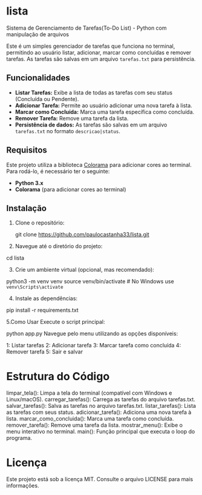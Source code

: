 # lista
Sistema de Gerenciamento de Tarefas(To-Do List) - Python com manipulação de arquivos

Este é um simples gerenciador de tarefas que funciona no terminal, permitindo ao usuário listar, adicionar, marcar como concluídas e remover tarefas. As tarefas são salvas em um arquivo `tarefas.txt` para persistência.

## Funcionalidades

- **Listar Tarefas:** Exibe a lista de todas as tarefas com seu status (Concluída ou Pendente).
- **Adicionar Tarefa:** Permite ao usuário adicionar uma nova tarefa à lista.
- **Marcar como Concluída:** Marca uma tarefa específica como concluída.
- **Remover Tarefa:** Remove uma tarefa da lista.
- **Persistência de dados:** As tarefas são salvas em um arquivo `tarefas.txt` no formato `descricao|status`.

## Requisitos

Este projeto utiliza a biblioteca [Colorama](https://pypi.org/project/colorama/) para adicionar cores ao terminal. Para rodá-lo, é necessário ter o seguinte:

- **Python 3.x**
- **Colorama** (para adicionar cores ao terminal)

## Instalação

1. Clone o repositório:
   
   git clone https://github.com/paulocastanha33/lista.git

2. Navegue até o diretório do projeto:

cd lista

3. Crie um ambiente virtual (opcional, mas recomendado):

python3 -m venv venv
source venv/bin/activate  # No Windows use `venv\Scripts\activate`

4. Instale as dependências:

pip install -r requirements.txt

5.Como Usar
Execute o script principal:

python app.py
Navegue pelo menu utilizando as opções disponíveis:

1: Listar tarefas
2: Adicionar tarefa
3: Marcar tarefa como concluída
4: Remover tarefa
5: Sair e salvar

# Estrutura do Código
limpar_tela(): Limpa a tela do terminal (compatível com Windows e Linux/macOS).
carregar_tarefas(): Carrega as tarefas do arquivo tarefas.txt.
salvar_tarefas(): Salva as tarefas no arquivo tarefas.txt.
listar_tarefas(): Lista as tarefas com seus status.
adicionar_tarefa(): Adiciona uma nova tarefa à lista.
marcar_como_concluida(): Marca uma tarefa como concluída.
remover_tarefa(): Remove uma tarefa da lista.
mostrar_menu(): Exibe o menu interativo no terminal.
main(): Função principal que executa o loop do programa.

# Licença
Este projeto está sob a licença MIT. Consulte o arquivo LICENSE para mais informações.

